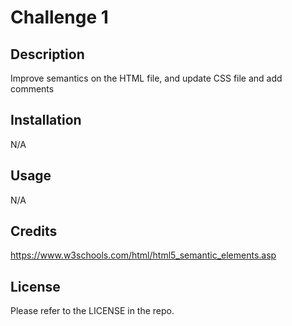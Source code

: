 # Challenge 1

## Description

Improve semantics on the HTML file, and update CSS file and add comments

## Installation

N/A

## Usage

N/A

## Credits

https://www.w3schools.com/html/html5_semantic_elements.asp

## License

Please refer to the LICENSE in the repo.
